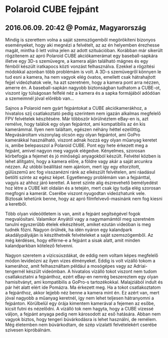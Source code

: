 # Polaroid CUBE fejpánt
## 2016.06.09. 20:42 @ Pomáz, Magyarország
Mindig is szerettem volna a saját szemszögemből megörökíteni bizonyos eseményeket, hogy aki megnézi a felvételt, az az én helyemben érezhesse magát, mintha ő lett volna jelen az adott szituációban. Korábban már sikerült rögzítenem az apró Polaroid CUBE akciókamerámat egy baseball-sapkára illetve egy 3D-s szemüvegre, a kamera alján található mágnes és egy fémből készült iratkapocs közti vonzást felhasználva. Ezekkel a rögzítési módokkal azonban több problémám is volt. A 3D-s szemüvegről könnyen le tud esni a kamera, ha nem vagyok elég óvatos, emellett csak hátrahajtott fejjel videózhatok vele, ha azt szeretném, hogy a kamera pont arra nézzen, amerre én. A baseball-sapkán nagyobb biztonságban tudhatom a CUBE-ot, viszont így túlságosan felfelé néz a kamera és a sapka formájából adódóan a szemeimnél jóval előrébb van...

Sajnos a Polaroid nem gyárt fejpántokat a CUBE akciókamerákhoz, a hivatalos szíj csatlakoztató pedig szerintem nem igazán alkalmas megfelelő FPV felvételek készítésére. Már többször körülnéztem eBay-en is, azt remélve, hogy találok egy olyan fejpántot, ami kompatibilis az én kis kamerámmal. Ilyen nem találtam, egészen néhány héttel ezelőttig. Megvásároltam viszonylag olcsón egy olyan fejpántot, ami GoPro kamerákkal használható, viszont adnak hozzá egy olyan műanyag keretet is, amibe belepasszol a Polaroid CUBE. Pont egy hete érkezett meg a fejpánt, amivel nagyon meg vagyok elégedve. Kényelmes, szorosan körbefogja a fejemet és jó minőségű anyagokból készült. Felvétel közben is lehet állítgatni, hogy a kamera előre, a földre vagy akár a saját arcunkra nézzen. Az utóbbi beállítást nem ajánlom, mert így egy eltorzított, gülüszemű arc fog visszanézni ránk az elkészült felvételen, ami ráadásul betölti szinte az egész képet. Egyetlenegy problémám van a fejpánttal, vagyis az ahhoz járó kerettel. A keret szinte alig észrevehető bemélyedést hoz létre a CUBE két oldalán és a tetején, mert csak így tudja elég szorosan megfogni a kamerát. Cserébe viszont nyugodtan videózhatunk vele. Biztosak lehetünk benne, hogy az apró filmfelvevő-masinánk nem fog kiesni a keretből.

Több olyan videóötletem is van, amit a fejpánt segítségével fogok megvalósítani. Valamikor Anyától vagy a nagymamámtól meg szeretném tanulni egyszerűbb ételek elkészítését, amiket ezután videóban is meg tudnék főzni. Nagyon örülnék, ha idén nyáron egy kalandpark akadálypályáján is készíthetnék felvételeket a saját szemszögemből. Az még kérdéses, hogy elférne-e a fejpánt a sisak alatt, amit minden kalandparkban kötelező felvenni.

Nagyon szeretem a vízicsúszdákat, de eddig nem voltam képes megfelelő módon levideózni az ilyen vizes élményeket. Eddig is volt vízálló tokom a kamerához, amit felhasználtam például a mosógépes vagy az Adriai-tengernél készült videómban. A hivatalos vízálló tokot viszont nem tudom csatlakoztatni a fejpánthoz, ezért eBay-en nemrég beszereztem egy olyan hamisítványt, ami kompatibilis a GoPro-s tartozékokkal. Malajziából indult és pár hét alatt elért ide Pomázra. Ma érkezett meg. Ha a tokot csatlakoztatom a fejpánthoz, akkor lejjebb néz benne a kamera mint én. Ez azért van, mert jóval nagyobb a műanyag keretnél, így nem lehet teljesen hátranyomni a fejpánton. Körülbelül egy órája kimentem kamerával a fejemen az esőbe, kicsit futni és nézelődni. A vízálló tok nem hagyta, hogy a CUBE vizessé váljon, a fejpánt anyaga pedig nem károsodott az eső hatására. Abban nem vagyok biztos, hogy tengeri búvárkodásra is lehet használni, de remélem. Még életemben nem búvárkodtam, de szép vízalatti felvételekért cserébe szívesen kipróbálnám.
<!--stackedit_data:
eyJoaXN0b3J5IjpbOTI2NzE5NzYsLTEzNTY2MDcxOTNdfQ==
-->